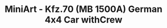 ---
layout: product
title: "MiniArt - Kfz.70 (MB 1500A) German 4x4 Car withCrew"
price: "5000" 
desc: "N/A"
img_path: "/assets/img/MI35139.jpg"
brand: "N/A"
available: false
special_offer: false
new: false
soon: false
cat: "010000"
subcat: "010100"
subsubcat: "0N/A"
sifra: "MI35139"
---